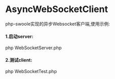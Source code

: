 # AsyncWebSocketClient

php-swoole实现的异步Websocket客户端,使用示例:

#### 1.启动server:
php WebSocketServer.php
#### 2.测试client:
php WebSocketTest.php